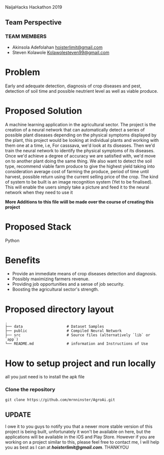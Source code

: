 NaijaHacks Hackathon 2019

## Team Perspective

### TEAM MEMBERS

- Akinsola Adefolahan  hoisterlimit@gmail.com
- Steven Kolawole      Kolawolesteven99@gmail.com

# Problem

Early and adequate detection, diagnosis of crop diseases and pest, detection of soil time and possible
neutrient level as well as viable produce.

# Proposed Solution

A machine learning application in the agricultural sector.
The project is the creation of a neural network that can automatically detect a series of possible plant diseases
depending on the physical symptoms displayed by the plant, this project would be looking at individual plants and 
working with them one at a time, i.e, For casssava, we'd look at its diseases. Then we'd train the neural network to identify 
the physical symptoms of its diseases. Once we'd achieve a degree of accuracy we are satisfied with, we'd move on to
another plant doing the same thing.
We also want to detect the soil type, recommend viable farm produce to give the highest yield taking into consideration
average cost of farming the produce, period of time until harvest, possible return using the current selling price of the 
crop.
The kind of system to be built is an image recognition system (Yet to be finalised).
This will enable the users simply take a picture and feed it to the neural network when they need to use it

**More Additions to this file wiill be made over the course of creating this project**


# Proposed Stack

Python

# Benefits

- Provide an immediate means of crop diseases detection and diagnosis.
- Possibly maximizing farmers revenue.
- Providing job opportunities and a sense of job security.
- Boosting the agricultural sector's strength.


#   Proposed directory layout

    .
    ├── data                    # Dataset Samples
    ├── public                  # Compiled Neural Network
    ├── src                     # Source files (alternatively `lib` or `app`)
    └── README.md               # information and Instructions of Use


# How to setup project and run locally
all you just need is to install the apk file

### Clone the repository 

```
git clone https://github.com/mrnninster/AgroAi.git
```

## UPDATE
I owe it to you guys to notify you that a newer more stable version of this project is being built, unfortunately it 
won't be available on here, but the applications will be available in the iOS and Play Store. However if you are working
on a project similar to this, please feel free to contact me, I will help you as best as I can at **_hoisterlimit@gmail.com_**. THANKYOU
